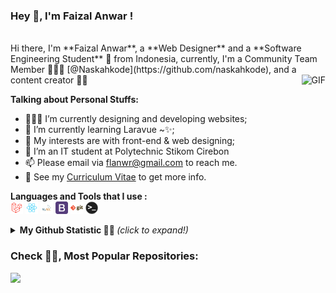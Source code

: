 ### Hey 👋, I'm Faizal Anwar !
<br />
Hi there, I'm **Faizal Anwar**, a **Web Designer** and a **Software Engineering Student** 🚀 from Indonesia, currently, I'm a Community Team Member 🙍🏽‍♂️ [@Naskahkode](https://github.com/naskahkode), and a content creator 👨‍🎨 

  
  <img align="right" alt="GIF" src="https://2.bp.blogspot.com/-AU4dJ99ahuI/WcSTNTslcJI/AAAAAAAACIg/jqQTpHui66g8L_Il3eMUXfJywMJ7bowEgCLcBGAs/s400/tired.gif" />

**Talking about Personal Stuffs:**

- 👨🏽‍💻 I’m currently designing and developing websites;
- 🌱 I’m currently learning Laravue ~✨; 
- 🤔 My interests are with front-end & web designing;
- 💼 I’m an IT student at Polytechnic Stikom Cirebon
- 📫 Please email via flanwr@gmail.com to reach me.
- 📝 See my [Curriculum Vitae](https://faizalanwar.github.io/) to get more info.


**Languages and Tools that I use :**  
<code><img height="20" src="https://raw.githubusercontent.com/github/explore/80688e429a7d4ef2fca1e82350fe8e3517d3494d/topics/laravel/laravel.png"></code>
<code><img height="20" src="https://raw.githubusercontent.com/github/explore/80688e429a7d4ef2fca1e82350fe8e3517d3494d/topics/react/react.png"></code>
<code><img height="20" src="https://raw.githubusercontent.com/github/explore/80688e429a7d4ef2fca1e82350fe8e3517d3494d/topics/mysql/mysql.png"></code>
<code><img height="20" src="https://raw.githubusercontent.com/github/explore/80688e429a7d4ef2fca1e82350fe8e3517d3494d/topics/bootstrap/bootstrap.png"></code>
<code><img height="20" src="https://raw.githubusercontent.com/github/explore/80688e429a7d4ef2fca1e82350fe8e3517d3494d/topics/git/git.png"></code>
<code><img height="20" src="https://raw.githubusercontent.com/github/explore/80688e429a7d4ef2fca1e82350fe8e3517d3494d/topics/terminal/terminal.png"></code>



<details>
<summary> <b> My Github Statistic 🐱‍🏍 </b> <i>(click to expand!)</i> </summary>
  <br />
  
 [![Syauqi's github stats](https://github-readme-stats.vercel.app/api?username=faizalanwar)](https://gist.github.com/faizalanwar/7f24815eb518ef61cdfdd98988ec12b1)
 
  </details>

<h3> Check 🐱‍🏍, Most Popular Repositories: </h3>
<a href="https://github.com/faizalanwar/api">
  <img align="left" src="https://github-readme-stats.vercel.app/api/pin/?username=faizalanwar&repo=api" />
</a>

